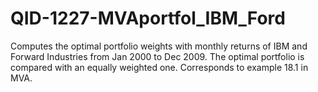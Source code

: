 # QID-1227-MVAportfol_IBM_Ford
Computes the optimal portfolio weights with monthly returns of IBM and Forward Industries from Jan 2000 to Dec 2009. The optimal portfolio is compared with an equally weighted one. Corresponds to example 18.1 in MVA.
